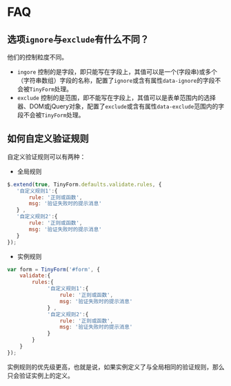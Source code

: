 # FAQ

## 选项`ignore`与`exclude`有什么不同？
    
他们的控制粒度不同。

- `ingore` 控制的是字段，即只能写在字段上，其值可以是一个(字段串)或多个（字符串数组）字段的名称，配置了`ignore`或含有属性`data-ignore`的字段不会被`TinyForm`处理。    
- `exclude` 控制的是范围，即不能写在字段上，其值可以是表单范围内的选择器、DOM或jQuery对象，配置了`exclude`或含有属性`data-exclude`范围内的字段不会被`TinyForm`处理。

## 如何自定义验证规则

自定义验证规则可以有两种：

- 全局规则

```javascript
$.extend(true, TinyForm.defaults.validate.rules, {
   '自定义规则1':{
       rule: '正则或函数',
       msg: '验证失败时的提示消息'
   } ,
   '自定义规则2':{
       rule: '正则或函数',
       msg: '验证失败时的提示消息'
   } 
});
```

- 实例规则

```javascript
var form = TinyForm('#form', {
    validate:{
        rules:{
             '自定义规则1':{
                 rule: '正则或函数',
                 msg: '验证失败时的提示消息'
             } ,
             '自定义规则2':{
                 rule: '正则或函数',
                 msg: '验证失败时的提示消息'
             } 
        }
    }
});
```

实例规则的优先级更高，也就是说，如果实例定义了与全局相同的验证规则，那么只会验证实例上的定义。